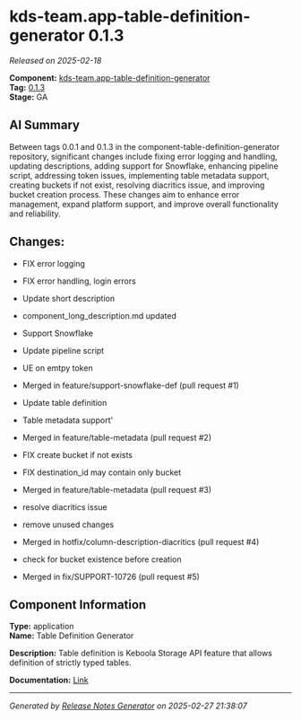 # kds-team.app-table-definition-generator 0.1.3

_Released on 2025-02-18_

**Component:** [kds-team.app-table-definition-generator](https://github.com/keboola/component-table-definition-generator)  
**Tag:** [0.1.3](https://github.com/keboola/component-table-definition-generator/releases/tag/0.1.3)  
**Stage:** GA  


## AI Summary
Between tags 0.0.1 and 0.1.3 in the component-table-definition-generator repository, significant changes include fixing error logging and handling, updating descriptions, adding support for Snowflake, enhancing pipeline script, addressing token issues, implementing table metadata support, creating buckets if not exist, resolving diacritics issue, and improving bucket creation process. These changes aim to enhance error management, expand platform support, and improve overall functionality and reliability.



## Changes:



- FIX error logging 




- FIX error handling, login errors 




- Update short description 




- component_long_description.md updated 




- Support Snowflake 




- Update pipeline script 




- UE on emtpy token 




- Merged in feature/support-snowflake-def (pull request #1) 




- Update table definition 




- Table metadata support' 




- Merged in feature/table-metadata (pull request #2) 




- FIX create bucket if not exists 




- FIX destination_id may contain only bucket 




- Merged in feature/table-metadata (pull request #3) 




- resolve diacritics issue 




- remove unused changes 




- Merged in hotfix/column-description-diacritics (pull request #4) 




- check for bucket existence before creation 




- Merged in fix/SUPPORT-10726 (pull request #5) 






## Component Information
**Type:** application  
**Name:** Table Definition Generator  

**Description:** Table definition is Keboola Storage API feature that allows definition of strictly typed tables.  


**Documentation:** [Link](https://github.com/keboola/component-table-definition-generator/blob/main/README.md)  



---
_Generated by [Release Notes Generator](https://github.com/keboola/release-notes-generator) on 2025-02-27 21:38:07_ 